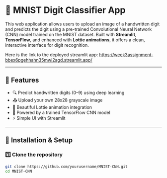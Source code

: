 # 🧠 MNIST Digit Classifier App

This web application allows users to upload an image of a handwritten digit and predicts the digit using a pre-trained Convolutional Neural Network (CNN) model trained on the MNIST dataset. Built with **Streamlit**, **TensorFlow**, and enhanced with **Lottie animations**, it offers a clean, interactive interface for digit recognition.


Here is the link to the deployed streamlit app: https://week3assignment-bbex6pgehhahn35mwi2agd.streamlit.app/

---

## 🌟 Features

- 🔍 Predict handwritten digits (0–9) using deep learning
- 📤 Upload your own 28x28 grayscale image
- 🎨 Beautiful Lottie animation integration
- 🧠 Powered by a trained TensorFlow CNN model
- ⚡ Simple UI with Streamlit

---

## 🔧 Installation & Setup

### 1️⃣ Clone the repository

```bash
git clone https://github.com/yourusername/MNIST-CNN.git
cd MNIST-CNN
